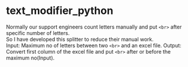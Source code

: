 # text_modifier_python


Normally our support engineers count letters manually and put `<br>` after specific number of letters. <br>
So I have developed this splitter to reduce their manual work.<br>
Input: Maximum no of letters between two `<br>` and an excel file.
Output: Convert first column of the excel file and put `<br>` after or before the maximum no(Input). 

